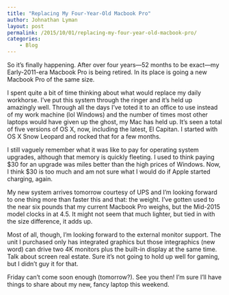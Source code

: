 ```yaml
---
title: "Replacing My Four-Year-Old Macbook Pro"
author: Johnathan Lyman
layout: post
permalink: /2015/10/01/replacing-my-four-year-old-macbook-pro/
categories:
    - Blog
---
```


So it’s finally happening. After over four years—52 months to be exact—my Early-2011-era Macbook Pro is being retired. In its place is going a new Macbook Pro of the same size.

I spent quite a bit of time thinking about what would replace my daily workhorse. I’ve put this system through the ringer and it’s held up amazingly well. Through all the days I’ve toted it to an office to use instead of my work machine (lol Windows) and the number of times most other laptops would have given up the ghost, my Mac has held up. It’s seen a total of five versions of OS X, now, including the latest, El Capitan. I started with OS X Snow Leopard and rocked that for a few months.

I still vaguely remember what it was like to pay for operating system upgrades, although that memory is quickly fleeting. I used to think paying $30 for an upgrade was miles better than the high prices of Windows. Now, I think $30 is too much and am not sure what I would do if Apple started charging, again.

My new system arrives tomorrow courtesy of UPS and I’m looking forward to one thing more than faster this and that: the weight. I’ve gotten used to the near six pounds that my current Macbook Pro weighs, but the Mid-2015 model clocks in at 4.5. It might not seem that much lighter, but tied in with the size difference, it adds up.

Most of all, though, I’m looking forward to the external monitor support. The unit I purchased only has integrated graphics but those integraphics (new word) can drive two 4K monitors plus the built-in display at the same time. Talk about screen real estate. Sure it’s not going to hold up well for gaming, but I didn’t guy it for that.

Friday can’t come soon enough (tomorrow?). See you then! I’m sure I’ll have things to share about my new, fancy laptop this weekend.

